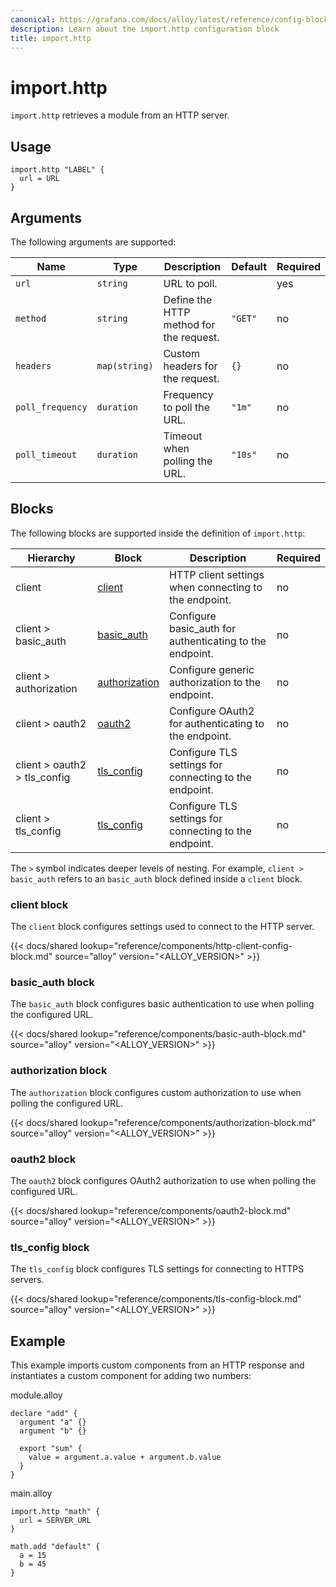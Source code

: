 ```yaml
---
canonical: https://grafana.com/docs/alloy/latest/reference/config-blocks/import.http/
description: Learn about the import.http configuration block
title: import.http
---
```


# import.http

`import.http` retrieves a module from an HTTP server.

## Usage

```alloy
import.http "LABEL" {
  url = URL
}
```

## Arguments

The following arguments are supported:

Name             | Type          | Description                             | Default | Required
-----------------|---------------|-----------------------------------------|---------|---------
`url`            | `string`      | URL to poll.                            |         | yes
`method`         | `string`      | Define the HTTP method for the request. | `"GET"` | no
`headers`        | `map(string)` | Custom headers for the request.         | `{}`    | no
`poll_frequency` | `duration`    | Frequency to poll the URL.              | `"1m"`  | no
`poll_timeout`   | `duration`    | Timeout when polling the URL.           | `"10s"` | no

## Blocks

The following blocks are supported inside the definition of `import.http`:

Hierarchy                    | Block             | Description                                              | Required
-----------------------------|-------------------|----------------------------------------------------------|---------
client                       | [client][]        | HTTP client settings when connecting to the endpoint.    | no
client > basic_auth          | [basic_auth][]    | Configure basic_auth for authenticating to the endpoint. | no
client > authorization       | [authorization][] | Configure generic authorization to the endpoint.         | no
client > oauth2              | [oauth2][]        | Configure OAuth2 for authenticating to the endpoint.     | no
client > oauth2 > tls_config | [tls_config][]    | Configure TLS settings for connecting to the endpoint.   | no
client > tls_config          | [tls_config][]    | Configure TLS settings for connecting to the endpoint.   | no

The `>` symbol indicates deeper levels of nesting.
For example, `client > basic_auth` refers to an `basic_auth` block defined inside a `client` block.

### client block

The `client` block configures settings used to connect to the HTTP server.

{{< docs/shared lookup="reference/components/http-client-config-block.md" source="alloy" version="<ALLOY_VERSION>" >}}

### basic_auth block

The `basic_auth` block configures basic authentication to use when polling the configured URL.

{{< docs/shared lookup="reference/components/basic-auth-block.md" source="alloy" version="<ALLOY_VERSION>" >}}

### authorization block

The `authorization` block configures custom authorization to use when polling the configured URL.

{{< docs/shared lookup="reference/components/authorization-block.md" source="alloy" version="<ALLOY_VERSION>" >}}

### oauth2 block

The `oauth2` block configures OAuth2 authorization to use when polling the configured URL.

{{< docs/shared lookup="reference/components/oauth2-block.md" source="alloy" version="<ALLOY_VERSION>" >}}

### tls_config block

The `tls_config` block configures TLS settings for connecting to HTTPS servers.

{{< docs/shared lookup="reference/components/tls-config-block.md" source="alloy" version="<ALLOY_VERSION>" >}}

## Example

This example imports custom components from an HTTP response and instantiates a custom component for adding two numbers:

module.alloy

```alloy
declare "add" {
  argument "a" {}
  argument "b" {}

  export "sum" {
    value = argument.a.value + argument.b.value
  }
}
```

main.alloy

```alloy
import.http "math" {
  url = SERVER_URL
}

math.add "default" {
  a = 15
  b = 45
}
```

[client]: #client-block
[basic_auth]: #basic_auth-block
[authorization]: #authorization-block
[oauth2]: #oauth2-block
[tls_config]: #tls_config-block
